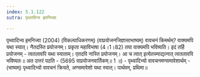 ```yaml
---
index: 5.1.122
sutra: पृथ्वादिभ्य इमनिज्वा

---
```

 पृथ्वादिभ्य इमनिज्वा (2004) (विकल्पाधिकरणम्) (वाप्रयोजनजिज्ञासाभाष्यम्) वावचनं किमर्थम्? वाक्यमपि यथा स्यात्। नैतदस्ति प्रयोजनम्। प्रकृता महाविभाषा (4।1।82) तया वाक्यमपि भविष्यति। इदं तर्हि प्रयोजनम् - त्वतलावपि यथा स्याताम्। एतदपि नास्ति प्रयोजनम्। आ च त्वात् इत्येतस्माद्यत्नात् त्वतलावपि भविष्यतः॥ अत उत्तरं पठति -  (5695 वाप्रयोजनवार्तिकम्॥ 1 ॥) - पृथ्वादिभ्यो वावचनमण्समावेशार्थम् - (भाष्यम्) पृथ्वादिभ्यो वावचनं क्रियते, अण्समावेशो यथा स्यात्। पार्थवम्, प्रथिमा॥ 